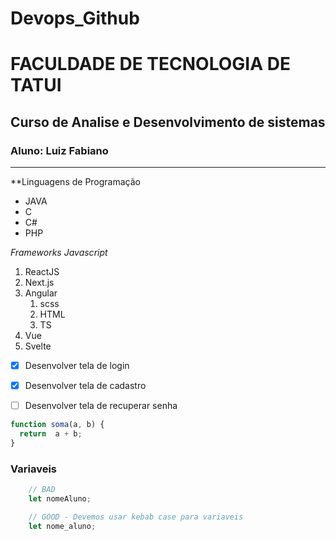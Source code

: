 # Devops_Github
# FACULDADE DE TECNOLOGIA DE TATUI
## Curso de Analise e Desenvolvimento de sistemas 
### Aluno: Luiz Fabiano 
___
**Linguagens de Programação
- JAVA
- C
- C#
- PHP

*Frameworks Javascript*
1. ReactJS
2. Next.js
3. Angular
     1. scss
     2. HTML
     3. TS
4. Vue
5. Svelte

- [X] Desenvolver tela de login
- [X] Desenvolver tela de cadastro
- [ ] Desenvolver tela de recuperar senha


```javascript
function soma(a, b) {
  return  a + b;
}
```

### Variaveis
```javascript
    // BAD
    let nomeAluno;
```

```javascript
    // GOOD - Devemos usar kebab case para variaveis 
    let nome_aluno;
```
